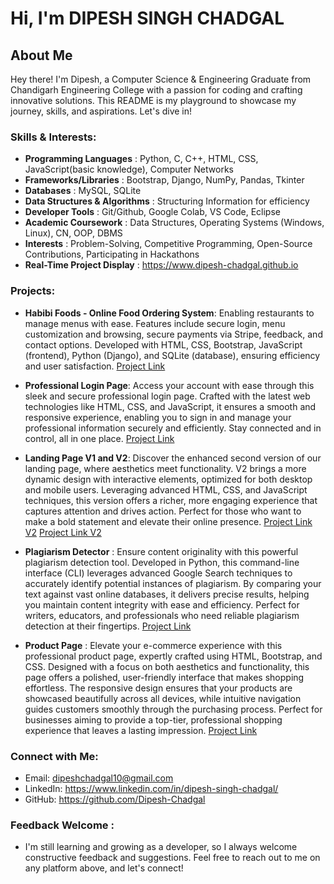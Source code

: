 # Hi, I'm DIPESH SINGH CHADGAL

## About Me

Hey there! I'm Dipesh, a Computer Science & Engineering Graduate from Chandigarh Engineering College with a passion for coding and crafting innovative solutions. This README is my playground to showcase my journey, skills, and aspirations. Let's dive in!

### Skills & Interests:

- **Programming Languages**          : Python, C, C++, HTML, CSS, JavaScript(basic knowledge), Computer Networks
- **Frameworks/Libraries**           : Bootstrap, Django, NumPy, Pandas, Tkinter
- **Databases**                      : MySQL, SQLite
- **Data Structures & Algorithms**   : Structuring Information for efficiency
- **Developer Tools**                : Git/Github, Google Colab, VS Code, Eclipse 
- **Academic Coursework**            : Data Structures, Operating Systems (Windows, Linux), CN, OOP, DBMS
- **Interests**                      : Problem-Solving, Competitive Programming, Open-Source Contributions, Participating in Hackathons
- **Real-Time Project Display**      : https://www.dipesh-chadgal.github.io

### Projects:
- **Habibi Foods - Online Food Ordering System**: Enabling restaurants to manage menus with ease.
Features include secure login, menu customization and browsing, secure payments via Stripe, feedback, and contact options. Developed with HTML, CSS, Bootstrap, JavaScript (frontend), Python (Django), and SQLite (database), ensuring efficiency and user satisfaction. [Project Link](https://github.com/Dipesh-Chadgal/InfosysProject.git)

- **Professional Login Page**: Access your account with ease through this sleek and secure professional login page. Crafted with the latest web technologies like HTML, CSS, and JavaScript, it ensures a smooth and responsive experience, enabling you to sign in and manage your professional information securely and efficiently. Stay connected and in control, all in one place. [Project Link](https://github.com/Dipesh-Chadgal/Login-Page.git)

- **Landing Page V1 and V2**: Discover the enhanced second version of our landing page, where aesthetics meet functionality. V2 brings a more dynamic design with interactive elements, optimized for both desktop and mobile users. Leveraging advanced HTML, CSS, and JavaScript techniques, this version offers a richer, more engaging experience that captures attention and drives action. Perfect for those who want to make a bold statement and elevate their online presence. [Project Link V2](https://github.com/Dipesh-Chadgal/Landing-Page-V1.git) [Project Link V2](https://github.com/Dipesh-Chadgal/Landing-Page-V2.git)

- **Plagiarism Detector** : Ensure content originality with this powerful plagiarism detection tool. Developed in Python, this command-line interface (CLI) leverages advanced Google Search techniques to accurately identify potential instances of plagiarism. By comparing your text against vast online databases, it delivers precise results, helping you maintain content integrity with ease and efficiency. Perfect for writers, educators, and professionals who need reliable plagiarism detection at their fingertips. [Project Link](https://github.com/Dipesh-Chadgal/plagiarism-detector.git)

- **Product Page** : Elevate your e-commerce experience with this professional product page, expertly crafted using HTML, Bootstrap, and CSS. Designed with a focus on both aesthetics and functionality, this page offers a polished, user-friendly interface that makes shopping effortless. The responsive design ensures that your products are showcased beautifully across all devices, while intuitive navigation guides customers smoothly through the purchasing process. Perfect for businesses aiming to provide a top-tier, professional shopping experience that leaves a lasting impression. [Project Link](https://github.com/Dipesh-Chadgal/Product-Website.git)

### Connect with Me:

- Email: dipeshchadgal10@gmail.com
- LinkedIn: https://www.linkedin.com/in/dipesh-singh-chadgal/
- GitHub: https://github.com/Dipesh-Chadgal

### Feedback Welcome :
- I'm still learning and growing as a developer, so I always welcome constructive feedback and suggestions. Feel free to reach out to me on any platform above, and let's connect!
